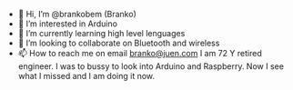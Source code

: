 - 👋 Hi, I’m @brankobem (Branko)
- 👀 I’m interested in Arduino
- 🌱 I’m currently learning high level lenguages
- 💞️ I’m looking to collaborate on Bluetooth and wireless
- 📫 How to reach me on email branko@juen.com
I am 72 Y retired engineer. I was to bussy to look into Arduino and Raspberry. Now I see what I missed and I am doing it now.
